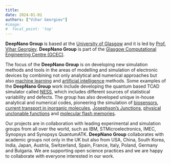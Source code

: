 ```yaml
---
title:
date: 2024-01-01
authors: ["Vihar Georgiev"]
#image:
#  focal_point: 'top'
---
```


**DeepNano Group** is based at the [University of Glasgow](https://www.gla.ac.uk/) and it is led by [Prof. Vihar Georgiev](https://www.gla.ac.uk/schools/engineering/staff/vihargeorgiev/#). **DeepNano Group**  is part of the [Glasgow Computational Engineering Centre (GCEC)](https://www.gla.ac.uk/research/az/gcec/). 
 

The focus of the **DeepNano Group** is on developing new simulation methods and tools in the areas of modelling and simulation of electronic devices by combining not only analytical and numerical approaches but also [machine learning](https://ieeexplore.ieee.org/abstract/document/8779691) and [artificial intelligence](https://ieeexplore.ieee.org/document/10231075) methods. Some examples of the **DeepNano Group** work include developing the quantum based TCAD simulator called [NESS](https://link.springer.com/article/10.1007/s10825-020-01519-0), which includes different sources of statistical variability and defects. The group has also developed unique in-house analytical and numerical codes, pioneering the simulation of [biosensors](https://www.sciencedirect.com/science/article/pii/S0038110122001460), [current transport in inorganic molecules](https://pubs.acs.org/doi/10.1021/acs.jpcc.0c11038), [Josephson’s Junctions](https://iopscience.iop.org/article/10.1088/1361-6528/ac5f2e), [physical unclonable functions](https://www.sciencedirect.com/science/article/pii/S0038110122001113?via%3Dihub) and [molecular flash memories](https://www.nature.com/articles/nature13951). 

Our projects are in collaboration with leading experimental and simulation groups from all over the world, such as IBM, STMicroelectronics, IMEC, Synopsys and Synopsys QuantumATK. **DeepNano Group** collaborates with academic groups not only in the UK but also from USA, China, South Korea, India, Japan, Austria, Switzerland, Spain, France, Italy, Poland, Germany and Bulgaria. We are supporting open science practices and we are happy to collaborate with everyone interested in our work.

<!--more-->

